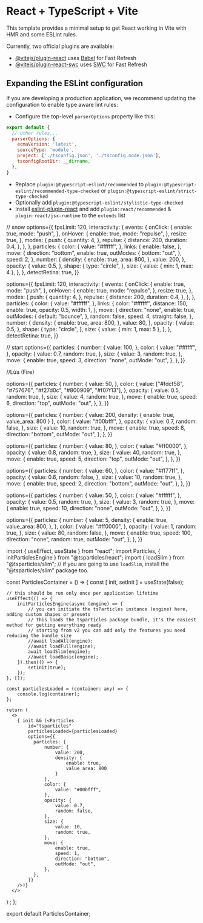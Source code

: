 # React + TypeScript + Vite

This template provides a minimal setup to get React working in Vite with HMR and some ESLint rules.

Currently, two official plugins are available:

- [@vitejs/plugin-react](https://github.com/vitejs/vite-plugin-react/blob/main/packages/plugin-react/README.md) uses [Babel](https://babeljs.io/) for Fast Refresh
- [@vitejs/plugin-react-swc](https://github.com/vitejs/vite-plugin-react-swc) uses [SWC](https://swc.rs/) for Fast Refresh

## Expanding the ESLint configuration

If you are developing a production application, we recommend updating the configuration to enable type aware lint rules:

- Configure the top-level `parserOptions` property like this:

```js
export default {
  // other rules...
  parserOptions: {
    ecmaVersion: 'latest',
    sourceType: 'module',
    project: ['./tsconfig.json', './tsconfig.node.json'],
    tsconfigRootDir: __dirname,
  },
}
```

- Replace `plugin:@typescript-eslint/recommended` to `plugin:@typescript-eslint/recommended-type-checked` or `plugin:@typescript-eslint/strict-type-checked`
- Optionally add `plugin:@typescript-eslint/stylistic-type-checked`
- Install [eslint-plugin-react](https://github.com/jsx-eslint/eslint-plugin-react) and add `plugin:react/recommended` & `plugin:react/jsx-runtime` to the `extends` list

// snow 
options={{
    fpsLimit: 120,
    interactivity: {
        events: {
            onClick: {
                enable: true,
                mode: "push",
            },
            onHover: {
                enable: true,
                mode: "repulse",
            },
            resize: true,
        },
        modes: {
            push: {
                quantity: 4,
            },
            repulse: {
                distance: 200,
                duration: 0.4,
            },
        },
    },
    particles: {
        color: {
            value: "#ffffff",
        },
        links: {
            enable: false,
        },
        move: {
            direction: "bottom",
            enable: true,
            outModes: {
                bottom: "out",
            },
            speed: 2,
        },
        number: {
            density: {
                enable: true,
                area: 800,
            },
            value: 200,
        },
        opacity: {
            value: 0.5,
        },
        shape: {
            type: "circle",
        },
        size: {
            value: { min: 1, max: 4 },
        },
    },
    detectRetina: true,
}}


options={{
    fpsLimit: 120,
    interactivity: {
        events: {
            onClick: {
                enable: true,
                mode: "push",
            },
            onHover: {
                enable: true,
                mode: "repulse",
            },
            resize: true,
        },
        modes: {
            push: {
                quantity: 4,
            },
            repulse: {
                distance: 200,
                duration: 0.4,
            },
        },
    },
    particles: {
        color: {
            value: "#ffffff",
        },
        links: {
            color: "#ffffff",
            distance: 150,
            enable: true,
            opacity: 0.5,
            width: 1,
        },
        move: {
            direction: "none",
            enable: true,
            outModes: {
                default: "bounce",
            },
            random: false,
            speed: 4,
            straight: false,
        },
        number: {
            density: {
                enable: true,
                area: 800,
            },
            value: 80,
        },
        opacity: {
            value: 0.5,
        },
        shape: {
            type: "circle",
        },
        size: {
            value: { min: 1, max: 5 },
        },
    },
    detectRetina: true,
}}

// start
options={{
    particles: {
        number: {
            value: 100,
        },
        color: {
            value: "#ffffff",
        },
        opacity: {
            value: 0.7,
            random: true,
        },
        size: {
            value: 3,
            random: true,
        },
        move: {
            enable: true,
            speed: 3,
            direction: "none",
            outMode: "out",
        },
    },
}}

//Lửa (Fire)

options={{
    particles: {
        number: {
            value: 50,
        },
        color: {
            value: ["#fdcf58", "#757676", "#f27d0c", "#800909", "#f07f13"],
        },
        opacity: {
            value: 0.5,
            random: true,
        },
        size: {
            value: 4,
            random: true,
        },
        move: {
            enable: true,
            speed: 6,
            direction: "top",
            outMode: "out",
        },
    },
}}

<!-- Nước (Water) -->
options={{
    particles: {
        number: {
            value: 200,
            density: {
                enable: true,
                value_area: 800
            }
        },
        color: {
            value: "#00bfff",
        },
        opacity: {
            value: 0.7,
            random: false,
        },
        size: {
            value: 10,
            random: true,
        },
        move: {
            enable: true,
            speed: 8,
            direction: "bottom",
            outMode: "out",
        },
    },
}}

<!-- Bong Bóng (Bubbles) -->
options={{
    particles: {
        number: {
            value: 80,
        },
        color: {
            value: "#ff0000",
        },
        opacity: {
            value: 0.8,
            random: true,
        },
        size: {
            value: 40,
            random: true,
        },
        move: {
            enable: true,
            speed: 5,
            direction: "top",
            outMode: "out",
        },
    },
}}

<!-- Cánh Hoa (Flowers) -->
options={{
    particles: {
        number: {
            value: 60,
        },
        color: {
            value: "#ff77ff",
        },
        opacity: {
            value: 0.6,
            random: false,
        },
        size: {
            value: 10,
            random: true,
        },
        move: {
            enable: true,
            speed: 2,
            direction: "bottom",
            outMode: "out",
        },
    },
}}

<!-- Tia Sáng (Light Rays) -->

options={{
    particles: {
        number: {
            value: 50,
        },
        color: {
            value: "#ffffff",
        },
        opacity: {
            value: 0.5,
            random: true,
        },
        size: {
            value: 3,
            random: true,
        },
        move: {
            enable: true,
            speed: 10,
            direction: "none",
            outMode: "out",
        },
    },
}}

<!-- Hình Học (Geometric Shapes) -->

options={{
    particles: {
        number: {
            value: 5,
            density: {
                enable: true,
                value_area: 800,
            },
        },
        color: {
            value: "#ff0000",
        },
        opacity: {
            value: 1,
            random: true,
        },
        size: {
            value: 80,
            random: false,
        },
        move: {
            enable: true,
            speed: 100,
            direction: "none",
            random: true,
            outMode: "out",
        },
    },
}}


import { useEffect, useState } from "react";
import Particles, { initParticlesEngine } from "@tsparticles/react";
import { loadSlim } from "@tsparticles/slim"; // if you are going to use `loadSlim`, install the "@tsparticles/slim" package too.

const ParticlesContainer = () => {
    const [ init, setInit ] = useState(false);

    // this should be run only once per application lifetime
    useEffect(() => {
        initParticlesEngine(async (engine) => {
            // you can initiate the tsParticles instance (engine) here, adding custom shapes or presets
            // this loads the tsparticles package bundle, it's the easiest method for getting everything ready
            // starting from v2 you can add only the features you need reducing the bundle size
            //await loadAll(engine);
            //await loadFull(engine);
            await loadSlim(engine);
            //await loadBasic(engine);
        }).then(() => {
            setInit(true);
        });
    }, []);

    const particlesLoaded = (container: any) => {
        console.log(container);
    };

    return (
      <>
        { init && (<Particles
            id="tsparticles"
            particlesLoaded={particlesLoaded}
            options={{
              particles: {
                  number: {
                      value: 200,
                      density: {
                          enable: true,
                          value_area: 800
                      }
                  },
                  color: {
                      value: "#00bfff",
                  },
                  opacity: {
                      value: 0.7,
                      random: false,
                  },
                  size: {
                      value: 10,
                      random: true,
                  },
                  move: {
                      enable: true,
                      speed: 1,
                      direction: "bottom",
                      outMode: "out",
                  },
              },
            }}
        />)}
      </>
)
    ;
};

export default ParticlesContainer;
